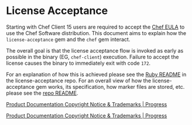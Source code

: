 # License Acceptance

Starting with Chef Client 15 users are required to accept the [Chef
EULA](https://www.chef.io/end-user-license-agreement/) to use the Chef Software distribution. This document aims to
explain how the `license-acceptance` gem and the `chef` gem interact.

The overall goal is that the license acceptance flow is invoked as early as possible in the binary (EG, `chef-client`)
execution. Failure to accept the license causes the binary to immediately exit with code `172`.

For an explanation of how this is achieved please see the [Ruby
README](https://github.com/chef/license-acceptance/tree/main/components/ruby) in the license-acceptance repo. For an
overall view of how the license-acceptance gem works, its specification, how marker files are stored, etc. please see
the [repo README](https://github.com/chef/license-acceptance).

[Product Documentation Copyright Notice & Trademarks | Progress](https://www.progress.com/legal/documentation-copyright)

[Product Documentation Copyright Notice & Trademarks | Progress](https://www.progress.com/legal/documentation-copyright)
